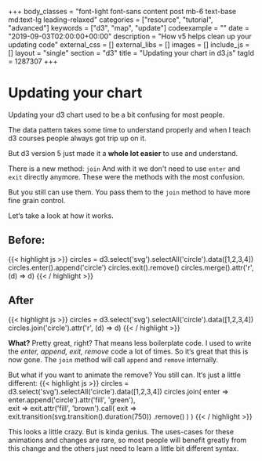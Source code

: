 +++
body_classes = "font-light font-sans content post mb-6 text-base md:text-lg leading-relaxed"
categories = ["resource", "tutorial", "advanced"]
keywords = ["d3", "map", "update"]
codeexample = ""
date = "2019-09-03T02:00:00+00:00"
description = "How v5 helps clean up your updating code"
external_css = []
external_libs = []
images = []
include_js = []
layout = "single"
section = "d3"
title = "Updating your chart in d3.js"
tagId = 1287307
+++
# Updating your chart

Updating your d3 chart used to be a bit confusing for most people.

The data pattern takes some time to understand properly and when I teach d3 courses people always got trip up on it.

But d3 version 5 just made it a **whole lot easier** to use and understand.

There is a new method: `join`
And with it we don't need to use `enter` and `exit` directly anymore. These were the methods with the most confusion.

But you still can use them. You pass them to the `join` method to have more fine grain control.

Let‘s take a look at how it works.

## Before:

{{< highlight js >}}
circles = d3.select('svg').selectAll('circle').data([1,2,3,4])
circles.enter().append('circle')
circles.exit().remove()
circles.merge().attr('r', (d) => d)
{{< / highlight >}}

## After

{{< highlight js >}}
circles = d3.select('svg').selectAll('circle').data([1,2,3,4])
circles.join('circle').attr('r', (d) => d)
{{< / highlight >}}

**What?** Pretty great, right?
That means less boilerplate code. I used to write the _enter, append, exit, remove_ code a lot of times. So it‘s great that this is now gone. The  `join` method will call `append` and `remove` internally.

But what if you want to animate the remove?
You still can. It‘s just a little different:
{{< highlight js >}}
circles = d3.select('svg').selectAll('circle').data([1,2,3,4])
circles.join(
  enter =>   
    enter.append('circle').attr('fill', 'green'),   
  exit => exit.attr('fill', 'brown').call(
    exit =>   
      exit.transition(svg.transition().duration(750))
    .remove()
    )
)
{{< / highlight >}}

This looks a little crazy. But is kinda genius. The uses-cases for these animations and changes are rare, so most people will benefit greatly from this change and the others just need to learn a little bit different syntax.

<br/>
<div class="rm-area-after-tutorial"></div>
